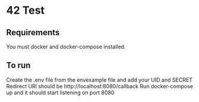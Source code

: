 # 42 Test
## Requirements
You must docker and docker-compose installed.
## To run
Create the .env file from the envexample file and add your UID and SECRET
Redirect URI should be http://localhost:8080/callback
Run docker-compose up and it should start listening on port 8080
